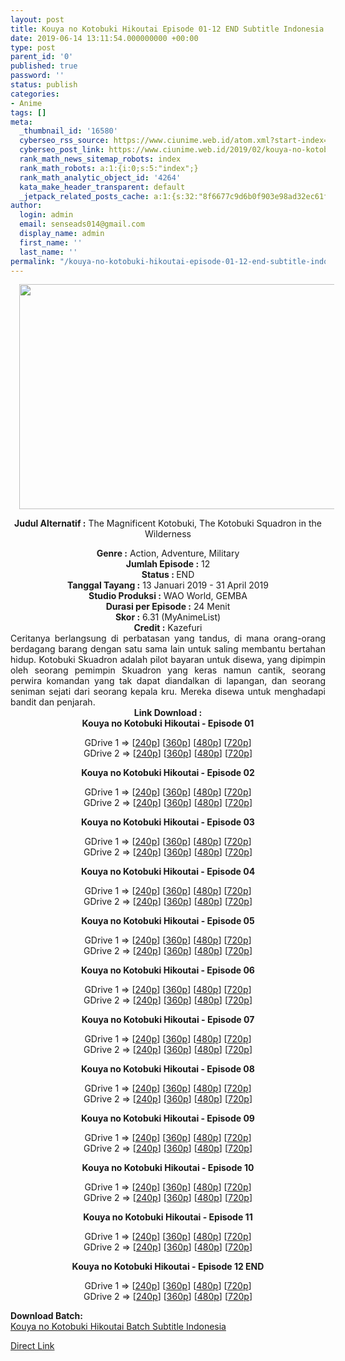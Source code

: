 ```yaml
---
layout: post
title: Kouya no Kotobuki Hikoutai Episode 01-12 END Subtitle Indonesia
date: 2019-06-14 13:11:54.000000000 +00:00
type: post
parent_id: '0'
published: true
password: ''
status: publish
categories:
- Anime
tags: []
meta:
  _thumbnail_id: '16580'
  cyberseo_rss_source: https://www.ciunime.web.id/atom.xml?start-index=3751&max-results=150
  cyberseo_post_link: https://www.ciunime.web.id/2019/02/kouya-no-kotobuki-hikouta-subtitle.html
  rank_math_news_sitemap_robots: index
  rank_math_robots: a:1:{i:0;s:5:"index";}
  rank_math_analytic_object_id: '4264'
  kata_make_header_transparent: default
  _jetpack_related_posts_cache: a:1:{s:32:"8f6677c9d6b0f903e98ad32ec61f8deb";a:2:{s:7:"expires";i:1653248109;s:7:"payload";a:0:{}}}
author:
  login: admin
  email: senseads014@gmail.com
  display_name: admin
  first_name: ''
  last_name: ''
permalink: "/kouya-no-kotobuki-hikoutai-episode-01-12-end-subtitle-indonesia/"
---
```

<div style="text-align: center;">
<div style="text-align: left;">
<div class="separator" style="clear: both; text-align: center;"><a href="https://4.bp.blogspot.com/-Bxkr8QV_cMk/XFbs3EdAXXI/AAAAAAAAJjs/bT8IStvNQWwvE5vXmD02cKrKlkIeF-R-ACLcBGAs/s1600/Kouya%2Bno%2BKotobuki%2BHikoutai.jpg" imageanchor="1" style="margin-left: 1em; margin-right: 1em;"><img border="0" data-original-height="720" data-original-width="1280" height="360" src="{{ site.baseurl }}/assets/2019/06/Kouya%2Bno%2BKotobuki%2BHikoutai.jpg" width="640" /></a></div>
<p></div>
<p><b>Judul</b><b><b> Alternatif</b> :</b> The Magnificent Kotobuki, The Kotobuki Squadron in the Wilderness</div>
<div style="text-align: center;"><b><b>Genre :</b></b> Action, Adventure, Military</div>
<div style="text-align: center;"><b>Jumlah Episode :</b> 12<br /><b>Status : </b>END<br /><b>Tanggal Tayang :</b> 13 Januari 2019 - 31 April 2019<br /><b>Studio Produksi :</b> WAO World, GEMBA<br /><b>Durasi per Episode :</b> 24 Menit</div>
<div style="text-align: center;"><b>Skor :</b> 6.31 (MyAnimeList)<br /><b>Credit :</b> Kazefuri</div>
<div style="text-align: center;"></div>
<div style="text-align: justify;">Ceritanya berlangsung di perbatasan yang tandus, di mana orang-orang berdagang barang dengan satu sama lain untuk saling membantu bertahan hidup. Kotobuki Skuadron adalah pilot bayaran untuk disewa, yang dipimpin oleh seorang pemimpin Skuadron yang keras namun cantik, seorang perwira komandan yang tak dapat diandalkan di lapangan, dan seorang seniman sejati dari seorang kepala kru. Mereka disewa untuk menghadapi bandit dan penjarah.</div>
<div style="text-align: justify;"></div>
<div style="text-align: justify;"></div>
<div style="text-align: center;"><b>Link Download :</b></div>
<div style="text-align: center;"><b>Kouya no Kotobuki Hikoutai - Episode 01</b></p>
<div style="text-align: center;">GDrive 1 =&gt; [<a href="http://wishes2.com/fITx" target="_blank" rel="noopener">240p</a>] [<a href="http://wishes2.com/4483" target="_blank" rel="noopener">360p</a>] [<a href="http://wishes2.com/5vBF" target="_blank" rel="noopener">480p</a>] [<a href="http://wishes2.com/afWJ" target="_blank" rel="noopener">720p</a>]<br />GDrive 2 =&gt; [<a href="http://wishes2.com/7zNfO" target="_blank" rel="noopener">240p</a>] [<a href="http://wishes2.com/W6chR" target="_blank" rel="noopener">360p</a>] [<a href="http://wishes2.com/vXEUz" target="_blank" rel="noopener">480p</a>] [<a href="http://wishes2.com/Jae4K" target="_blank" rel="noopener">720p</a>]</p>
<p><b>Kouya no Kotobuki Hikoutai - Episode 02</b></p>
<p>GDrive 1 =&gt; [<a href="http://wishes2.com/bVv9g" target="_blank" rel="noopener">240p</a>] [<a href="http://wishes2.com/vWbhF" target="_blank" rel="noopener">360p</a>] [<a href="http://wishes2.com/K0Dp" target="_blank" rel="noopener">480p</a>] [<a href="http://wishes2.com/Iqzq" target="_blank" rel="noopener">720p</a>]<br />GDrive 2 =&gt; [<a href="http://wishes2.com/FEgac" target="_blank" rel="noopener">240p</a>] [<a href="http://wishes2.com/v7nNs" target="_blank" rel="noopener">360p</a>] [<a href="http://wishes2.com/PmuF" target="_blank" rel="noopener">480p</a>] [<a href="http://wishes2.com/IKHP" target="_blank" rel="noopener">720p</a>]</p>
<p><b>Kouya no Kotobuki Hikoutai - Episode 03</b></p>
<div style="text-align: center;">GDrive 1 =&gt; [<a href="http://wishes2.com/Eh78m" target="_blank" rel="noopener">240p</a>] [<a href="http://wishes2.com/0P2c" target="_blank" rel="noopener">360p</a>] [<a href="http://wishes2.com/1chLs" target="_blank" rel="noopener">480p</a>] [<a href="http://wishes2.com/lXKK" target="_blank" rel="noopener">720p</a>]<br />GDrive 2 =&gt; [<a href="http://wishes2.com/0HOd" target="_blank" rel="noopener">240p</a>] [<a href="http://wishes2.com/g3X5y" target="_blank" rel="noopener">360p</a>] [<a href="http://wishes2.com/Cqsp" target="_blank" rel="noopener">480p</a>] [<a href="http://wishes2.com/GIZ6" target="_blank" rel="noopener">720p</a>]</p>
<p><b>Kouya no Kotobuki Hikoutai - Episode 04</b></p>
<div style="text-align: center;">GDrive 1 =&gt; [<a href="http://wishes2.com/gccM5" target="_blank" rel="noopener">240p</a>] [<a href="http://wishes2.com/KoEs" target="_blank" rel="noopener">360p</a>] [<a href="http://wishes2.com/1Vz0" target="_blank" rel="noopener">480p</a>] [<a href="http://wishes2.com/sC3z5" target="_blank" rel="noopener">720p</a>]<br />GDrive 2 =&gt; [<a href="http://wishes2.com/q43zI" target="_blank" rel="noopener">240p</a>] [<a href="http://wishes2.com/eCTF1" target="_blank" rel="noopener">360p</a>] [<a href="http://wishes2.com/DjOR9" target="_blank" rel="noopener">480p</a>] [<a href="http://wishes2.com/FjsuD" target="_blank" rel="noopener">720p</a>]</p>
<p><b>Kouya no Kotobuki Hikoutai - Episode 05</b></p>
<div style="text-align: center;">GDrive 1 =&gt; [<a href="https://wishes2.com/kIFv" target="_blank" rel="noopener">240p</a>] [<a href="https://wishes2.com/UUgW4" target="_blank" rel="noopener">360p</a>] [<a href="https://wishes2.com/TXBR" target="_blank" rel="noopener">480p</a>] [<a href="https://wishes2.com/wZldG" target="_blank" rel="noopener">720p</a>]<br />GDrive 2 =&gt; [<a href="https://wishes2.com/ZTn6" target="_blank" rel="noopener">240p</a>] [<a href="https://wishes2.com/jdVN" target="_blank" rel="noopener">360p</a>] [<a href="https://wishes2.com/kKQo" target="_blank" rel="noopener">480p</a>] [<a href="https://wishes2.com/i0rtf" target="_blank" rel="noopener">720p</a>]</p>
<p><b>Kouya no Kotobuki Hikoutai - Episode 06</b></p>
<div style="text-align: center;">GDrive 1 =&gt; [<a href="https://wishes2.com/yLjAK" target="_blank" rel="noopener">240p</a>] [<a href="https://wishes2.com/7pdzg" target="_blank" rel="noopener">360p</a>] [<a href="https://wishes2.com/k0vr" target="_blank" rel="noopener">480p</a>] [<a href="https://wishes2.com/nuoma" target="_blank" rel="noopener">720p</a>]<br />GDrive 2 =&gt; [<a href="https://wishes2.com/e14jK" target="_blank" rel="noopener">240p</a>] [<a href="https://wishes2.com/xwTC3" target="_blank" rel="noopener">360p</a>] [<a href="https://wishes2.com/0idC" target="_blank" rel="noopener">480p</a>] [<a href="https://wishes2.com/3rh3" target="_blank" rel="noopener">720p</a>]</p>
<p><b>Kouya no Kotobuki Hikoutai - Episode 07</b></p>
<div style="text-align: center;">GDrive 1 =&gt; [<a href="https://wishes2.com/7eAxT" target="_blank" rel="noopener">240p</a>] [<a href="https://wishes2.com/piGc" target="_blank" rel="noopener">360p</a>] [<a href="https://wishes2.com/QgQho" target="_blank" rel="noopener">480p</a>] [<a href="https://wishes2.com/mxID" target="_blank" rel="noopener">720p</a>]<br />GDrive 2 =&gt; [<a href="https://wishes2.com/uFtQJ" target="_blank" rel="noopener">240p</a>] [<a href="https://wishes2.com/DUZQi" target="_blank" rel="noopener">360p</a>] [<a href="https://wishes2.com/LWnS" target="_blank" rel="noopener">480p</a>] [<a href="https://wishes2.com/KWjY" target="_blank" rel="noopener">720p</a>]</p>
<p><b>Kouya no Kotobuki Hikoutai - Episode 08</b></p>
<div style="text-align: center;">GDrive 1 =&gt; [<a href="https://wishes2.com/AYRd" target="_blank" rel="noopener">240p</a>] [<a href="https://wishes2.com/Gmi7x" target="_blank" rel="noopener">360p</a>] [<a href="https://wishes2.com/qUvE" target="_blank" rel="noopener">480p</a>] [<a href="https://wishes2.com/EuJT" target="_blank" rel="noopener">720p</a>]<br />GDrive 2 =&gt; [<a href="https://wishes2.com/Kzx7" target="_blank" rel="noopener">240p</a>] [<a href="https://wishes2.com/9DNw" target="_blank" rel="noopener">360p</a>] [<a href="https://wishes2.com/5CZpm" target="_blank" rel="noopener">480p</a>] [<a href="https://wishes2.com/LbBs" target="_blank" rel="noopener">720p</a>]</p>
<p><b>Kouya no Kotobuki Hikoutai - Episode 09</b></p>
<div style="text-align: center;">GDrive 1 =&gt; [<a href="https://wishes2.com/lzDzr" target="_blank" rel="noopener">240p</a>] [<a href="https://wishes2.com/KJDow" target="_blank" rel="noopener">360p</a>] [<a href="https://wishes2.com/XuYTW" target="_blank" rel="noopener">480p</a>] [<a href="https://wishes2.com/R3Q6" target="_blank" rel="noopener">720p</a>]<br />GDrive 2 =&gt; [<a href="https://wishes2.com/RTkb" target="_blank" rel="noopener">240p</a>] [<a href="https://wishes2.com/deMOZ" target="_blank" rel="noopener">360p</a>] [<a href="https://wishes2.com/WT4Xi" target="_blank" rel="noopener">480p</a>] [<a href="https://wishes2.com/Eh7t2" target="_blank" rel="noopener">720p</a>]</p>
<p><b>Kouya no Kotobuki Hikoutai - Episode 10</b></p>
<div style="text-align: center;">GDrive 1 =&gt; [<a href="https://wishes2.com/8Js1" target="_blank" rel="noopener">240p</a>] [<a href="https://wishes2.com/nbjME" target="_blank" rel="noopener">360p</a>] [<a href="https://wishes2.com/nAjK" target="_blank" rel="noopener">480p</a>] [<a href="https://wishes2.com/vlRDF" target="_blank" rel="noopener">720p</a>]<br />GDrive 2 =&gt; [<a href="https://wishes2.com/DDoDY" target="_blank" rel="noopener">240p</a>] [<a href="https://wishes2.com/ZeqyW" target="_blank" rel="noopener">360p</a>] [<a href="https://wishes2.com/uXug7" target="_blank" rel="noopener">480p</a>] [<a href="https://wishes2.com/VnuL" target="_blank" rel="noopener">720p</a>]</p>
<p><b>Kouya no Kotobuki Hikoutai - Episode 11</b></p>
<div style="text-align: center;">GDrive 1 =&gt; [<a href="https://wishes2.com/FZkPo" target="_blank" rel="noopener">240p</a>] [<a href="https://wishes2.com/scvgU" target="_blank" rel="noopener">360p</a>] [<a href="https://wishes2.com/yEi9H" target="_blank" rel="noopener">480p</a>] [<a href="https://wishes2.com/Gbh6" target="_blank" rel="noopener">720p</a>]<br />GDrive 2 =&gt; [<a href="https://wishes2.com/Xl3S" target="_blank" rel="noopener">240p</a>] [<a href="https://wishes2.com/6fUj" target="_blank" rel="noopener">360p</a>] [<a href="https://wishes2.com/KVUV" target="_blank" rel="noopener">480p</a>] [<a href="https://wishes2.com/nARFX" target="_blank" rel="noopener">720p</a>]</p>
<p><b>Kouya no Kotobuki Hikoutai - Episode 12 END</b></p>
<div style="text-align: center;">GDrive 1 =&gt; [<a href="https://wishes2.com/Ev1d" target="_blank" rel="noopener">240p</a>] [<a href="https://wishes2.com/BQ6uW" target="_blank" rel="noopener">360p</a>] [<a href="https://wishes2.com/cBT8" target="_blank" rel="noopener">480p</a>] [<a href="https://wishes2.com/Bybk" target="_blank" rel="noopener">720p</a>]<br />GDrive 2 =&gt; [<a href="https://wishes2.com/wXN4" target="_blank" rel="noopener">240p</a>] [<a href="https://wishes2.com/ciuq" target="_blank" rel="noopener">360p</a>] [<a href="https://wishes2.com/oHeb" target="_blank" rel="noopener">480p</a>] [<a href="https://wishes2.com/ioGYf" target="_blank" rel="noopener">720p</a>]</p>
<div style="text-align: left;"><b>Download Batch:</b></div>
<div style="text-align: left;"></div>
<div style="text-align: left;"><a href="https://www.ciunime.com/2019/04/kouya-no-kotobuki-hikoutai-episode-01.html" target="_blank" rel="noopener">Kouya no Kotobuki Hikoutai Batch Subtitle Indonesia</a></p>
</div>
</div>
</div>
</div>
</div>
</div>
</div>
</div>
</div>
</div>
</div>
</div>
</div>
<link rel="stylesheet" href="https://cdnjs.cloudflare.com/ajax/libs/font-awesome/4.7.0/css/font-awesome.min.css" />
<div class="divbtn"> <a href="https://handymansurrender.com/fihup8buzv?key=94550f7ce39444073321dde3b8782f97" class="btn"><i class="fa fa-download"></i> Direct Link</a> </div>
